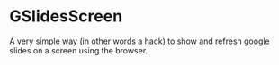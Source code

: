# GSlidesScreen
A very simple way (in other words a hack) to show and refresh google slides on a screen using the browser.
